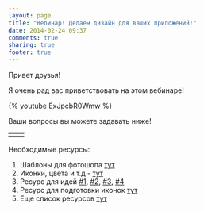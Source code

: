 ```yaml
---
layout: page
title: "Вебинар! Делаем дизайн для ваших приложений!"
date: 2014-02-24 09:37
comments: true
sharing: true
footer: true
---
```


Привет друзья!

Я очень рад вас приветствовать на этом вебинаре!

{% youtube ExJpcbR0Wmw %}

Ваши вопросы вы можете задавать ниже!

<table background="transparent" cellspacing="2">
<tr valign="top">
<td valign="top">
<div id="vk_comments"></div>
<script type="text/javascript">
VK.Widgets.Comments("vk_comments", {limit: 5, width: "400", attach: "*"});
</script>
</td>
<td valign="top">
<div class="fb-comments" data-href="http://android-helper.com.ua" data-width="400" data-numposts="5" data-colorscheme="light"></div>
</td>
</tr>
</table>

Необходимые ресурсы:

1. Шаблоны для фотошопа [тут](http://androiduiux.com/2014/01/10/android-ui-design-kit-for-photoshop-4-4-free-download/) 
2. Иконки, цвета и т.д - [тут](http://developer.android.com/design/downloads/index.html)
3. Ресурс для идей [#1](http://www.android-app-patterns.com/), [#2](http://pttrns.com/iphone), [#3](http://www.lovelyui.com/), [#4](http://www.androiduipatterns.com/)
4. Ресурс для подготовки иконок [тут](http://android-ui-utils.googlecode.com/hg/asset-studio/dist/index.html)
5. Еще список ресурсов [тут](http://android-helper.com.ua/design/)